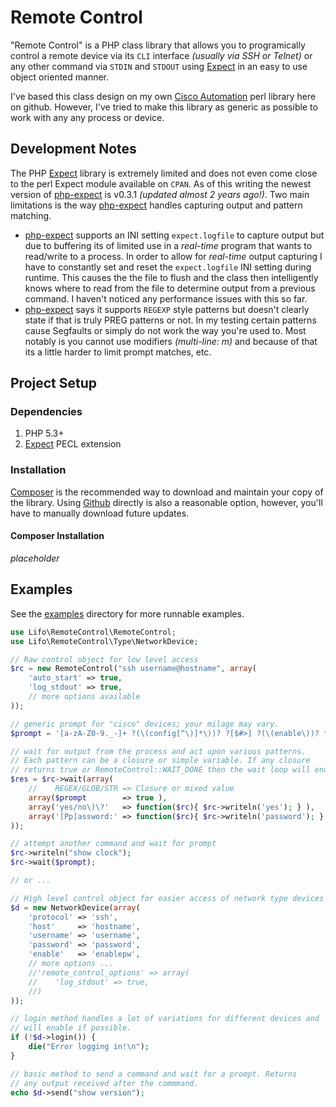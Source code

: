 # Remote Control

"Remote Control" is a PHP class library that allows you to programically control a remote device via its `CLI` interface _(usually via SSH or Telnet)_ or any other command via `STDIN` and `STDOUT` using [Expect][expect] in an easy to use object oriented manner.

I've based this class design on my own [Cisco Automation][cisco-automation] perl library here on github. However, I've tried to make this library as generic as possible to work with any any process or device.

## Development Notes

The PHP [Expect][expect] library is extremely limited and does not even come close to the perl Expect module available on `CPAN`. As of this writing the newest version of [php-expect][expect] is v0.3.1 _(updated almost 2 years ago!)_. Two main limitations is the way [php-expect][expect] handles capturing output and pattern matching.

* [php-expect][expect] supports an INI setting `expect.logfile` to capture output but due to buffering its of limited use in a _real-time_ program that wants to read/write to a process. In order to allow for _real-time_ output capturing I have to constantly set and reset the `expect.logfile` INI setting during runtime. This causes the the file to flush and the class then intelligently knows where to read from the file to determine output from a previous command. I haven't noticed any performance issues with this so far.
* [php-expect][expect] says it supports `REGEXP` style patterns but doesn't clearly state if that is truly PREG patterns or not. In my testing certain patterns cause Segfaults or simply do not work the way you're used to. Most notably is you cannot use modifiers _(multi-line: m)_ and because of that its a little harder to limit prompt matches, etc.

## Project Setup

### Dependencies 

1. PHP 5.3+
2. [Expect][expect] PECL extension

### Installation

[Composer][composer] is the recommended way to download and maintain your copy of the library. Using [Github][git] directly is also a reasonable option, however, you'll have to manually download future updates.

#### Composer Installation

_placeholder_

## Examples

See the [examples][examples] directory for more runnable examples.

```php
use Lifo\RemoteControl\RemoteControl;
use Lifo\RemoteControl\Type\NetworkDevice;

// Raw control object for low level access
$rc = new RemoteControl("ssh username@hostname", array(
    'auto_start' => true,
    'log_stdout' => true,
    // more options available
));

// generic prompt for "cisco" devices; your milage may vary.
$prompt = '[a-zA-Z0-9._-]+ ?(\(config[^\)]*\))? ?[$#>] ?(\(enable\))? *$';

// wait for output from the process and act upon various patterns.
// Each pattern can be a closure or simple variable. If any closure
// returns true or RemoteControl::WAIT_DONE then the wait loop will end.
$res = $rc->wait(array(
    //    REGEX/GLOB/STR => Closure or mixed value
    array($prompt        => true ),
    array('yes/no\)\?'   => function($rc){ $rc->writeln('yes'); } ),
    array('[Pp]assword:' => function($rc){ $rc->writeln('password'); } ),
));

// attempt another command and wait for prompt
$rc->writeln("show clock");
$rc->wait($prompt);

// or ...

// High level control object for easier access of network type devices
$d = new NetworkDevice(array(
    'protocol' => 'ssh',
    'host'     => 'hostname',
    'username' => 'username',
    'password' => 'password',
    'enable'   => 'enablepw',
    // more options ...
    //'remote_control_options' => array(
    //    'log_stdout' => true,
    //)
));

// login method handles a lot of variations for different devices and 
// will enable if possible.
if (!$d->login()) {
    die("Error logging in!\n");
}

// basic method to send a command and wait for a prompt. Returns 
// any output received after the commmand.
echo $d->send("show version");
```



  [expect]: http://php.net/manual/en/book.expect.php "PHP Expect"
  [composer]: http://getcomposer.org/ "Composer"
  [git]: http://github.com/ "Github"
  [cisco-automation]: http://github.com/lifo101/cisco-automation "Perl library for connecting to Cisco devices via Expect"
  [examples]: examples
